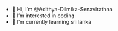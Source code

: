 - 👋 Hi, I’m @Adithya-Dilmika-Senavirathna
- 👀 I’m interested in coding
- 🌱 I’m currently learning sri lanka

<!---
Adithya-Dilmika-Senavirathna/Adithya-Dilmika-Senavirathna is a ✨ special ✨ repository because its `README.md` (this file) appears on your GitHub profile.
You can click the Preview link to take a look at your changes.
--->
